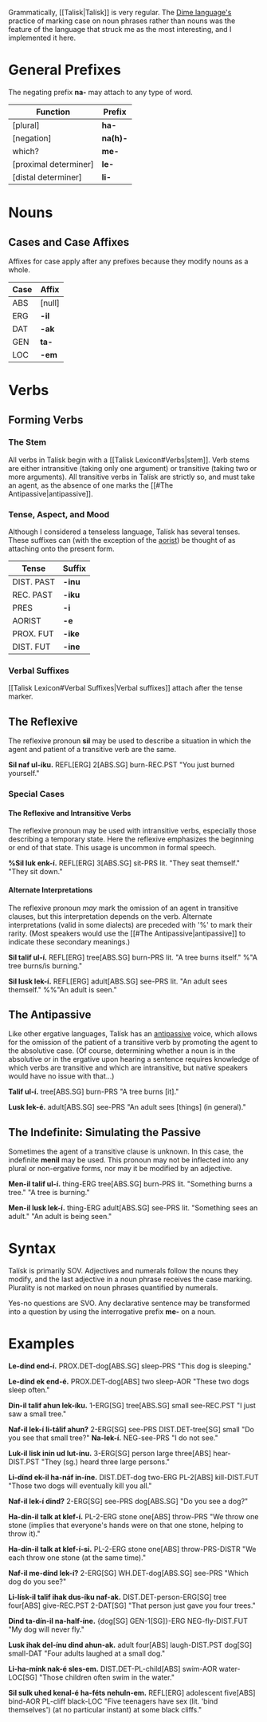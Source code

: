 Grammatically, [[Talisk|Talísk]] is very regular. The [Dime language's](https://en.wikipedia.org/wiki/Dime_language) practice of marking case on noun phrases rather than nouns was the feature of the language that struck me as the most interesting, and I implemented it here.
# General Prefixes
The negating prefix **na-** may attach to any type of word.

| Function               | Prefix     |
| ---------------------- | ---------- |
| \[plural]              | **ha-**    |
| \[negation]            | **na(h)-** |
| which?                 | **me-**    |
| \[proximal determiner] | **le-**    |
| \[distal determiner]   | **li-**    |
# Nouns
## Cases and Case Affixes
Affixes for case apply after any prefixes because they modify nouns as a whole.

| Case | Affix   |
| ---- | ------- |
| ABS  | \[null] |
| ERG  | **-il** |
| DAT  | **-ak** |
| GEN  | **ta-** |
| LOC  | **-em** |
# Verbs
## Forming Verbs
### The Stem
All verbs in Talísk begin with a [[Talisk Lexicon#Verbs|stem]]. Verb stems are either intransitive (taking only one argument) or transitive (taking two or more arguments). All transitive verbs in Talísk are strictly so, and must take an agent, as the absence of one marks the [[#The Antipassive|antipassive]].
### Tense, Aspect, and Mood
Although I considered a tenseless language, Talísk has several tenses. These suffixes can (with the exception of the [aorist](https://en.wikipedia.org/wiki/Aorist)) be thought of as attaching onto the present form.

| Tense      | Suffix   |
| ---------- | -------- |
| DIST. PAST | **-inu** |
| REC. PAST  | **-iku** |
| PRES       | **-i**   |
| AORIST     | **-e**   |
| PROX. FUT  | **-ike** |
| DIST. FUT  | **-ine** |
### Verbal Suffixes
[[Talisk Lexicon#Verbal Suffixes|Verbal suffixes]] attach after the tense marker.
## The Reflexive
The reflexive pronoun **sil** may be used to describe a situation in which the agent and patient of a transitive verb are the same.

**Sil naf ul-íku.**
REFL\[ERG] 2\[ABS.SG] burn-REC.PST
"You just burned yourself."
### Special Cases
#### The Reflexive and Intransitive Verbs
The reflexive pronoun may be used with intransitive verbs, especially those describing a temporary state. Here the reflexive emphasizes the beginning or end of that state. This usage is uncommon in formal speech.

**%Sil luk enk-í.**
REFL\[ERG] 3\[ABS.SG] sit-PRS
lit. "They seat themself."
"They sit down."
#### Alternate Interpretations
The reflexive pronoun *may* mark the omission of an agent in transitive clauses, but this interpretation depends on the verb. Alternate interpretations (valid in some dialects) are preceded with '%' to mark their rarity. (Most speakers would use the [[#The Antipassive|antipassive]] to indicate these secondary meanings.)

**Sil talif ul-í.**
REFL\[ERG] tree\[ABS.SG] burn-PRS
lit. "A tree burns itself."
%"A tree burns/is burning."

**Sil lusk lek-í.**
REFL\[ERG] adult\[ABS.SG] see-PRS
lit. "An adult sees themself."
\%%"An adult is seen."
## The Antipassive
Like other ergative languages, Talísk has an [antipassive](https://en.wikipedia.org/wiki/Antipassive_voice) voice, which allows for the omission of the patient of a transitive verb by promoting the agent to the absolutive case. (Of course, determining whether a noun is in the absolutive or in the ergative upon hearing a sentence requires knowledge of which verbs are transitive and which are intransitive, but native speakers would have no issue with that...)

**Talif ul-í.**
tree\[ABS.SG] burn-PRS
"A tree burns \[it]."

**Lusk lek-é.**
adult\[ABS.SG] see-PRS
"An adult sees \[things] (in general)."

## The Indefinite: Simulating the Passive
Sometimes the agent of a transitive clause is unknown. In this case, the indefinite **menil** may be used. This pronoun may not be inflected into any plural or non-ergative forms, nor may it be modified by an adjective.

**Men-il talif ul-í.**
thing-ERG tree\[ABS.SG] burn-PRS
lit. "Something burns a tree."
"A tree is burning."

**Men-il lusk lek-í.**
thing-ERG adult\[ABS.SG] see-PRS
lit. "Something sees an adult."
"An adult is being seen."
# Syntax
Talísk is primarily SOV. Adjectives and numerals follow the nouns they modify, and the last adjective in a noun phrase receives the case marking. Plurality is not marked on noun phrases quantified by numerals.

Yes-no questions are SVO. Any declarative sentence may be transformed into a question by using the interrogative prefix **me-** on a noun.
# Examples
**Le-dínd end-í.**
PROX.DET-dog\[ABS.SG] sleep-PRS
"This dog is sleeping."

**Le-dínd ek end-é.**
PROX.DET-dog\[ABS] two sleep-AOR
"These two dogs sleep often."

**Din-il talif ahun lek-íku.**
1-ERG\[SG] tree\[ABS.SG] small see-REC.PST
"I just saw a small tree."

**Naf-il lek-í li-tálif ahun?**
2-ERG\[SG] see-PRS DIST.DET-tree\[SG] small
"Do you see that small tree?"
	**Na-lek-í.**
	NEG-see-PRS
	"I do not see."

**Luk-il lisk inin ud lut-ínu.**
3-ERG\[SG] person large three\[ABS] hear-DIST.PST
"They (sg.) heard three large persons."

**Li-dínd ek-il ha-náf in-íne.**
DIST.DET-dog two-ERG PL-2\[ABS] kill-DIST.FUT
"Those two dogs will eventually kill you all."

**Naf-il lek-í dind?**
2-ERG\[SG] see-PRS dog\[ABS.SG]
"Do you see a dog?"

**Ha-dín-il talk at klef-í.**
PL-2-ERG stone one\[ABS] throw-PRS
"We throw one stone (implies that everyone's hands were on that one stone, helping to throw it)."

**Ha-dín-il talk at klef-í-si.**
PL-2-ERG stone one\[ABS] throw-PRS-DISTR
"We each throw one stone (at the same time)."

**Naf-il me-dínd lek-í?**
2-ERG\[SG] WH.DET-dog\[ABS.SG] see-PRS
"Which dog do you see?"

**Li-lísk-il talif ihak dus-íku naf-ak.**
DIST.DET-person-ERG\[SG] tree four\[ABS] give-REC.PST 2-DAT\[SG]
"That person just gave you four trees."

**Dind ta-dín-il na-half-íne.**
{dog\[SG] GEN-1\[SG]}-ERG NEG-fly-DIST.FUT
"My dog will never fly."

**Lusk ihak del-ínu dind ahun-ak.**
adult four\[ABS] laugh-DIST.PST dog\[SG] small-DAT
"Four adults laughed at a small dog."

**Li-ha-mínk nak-é sles-em.**
DIST.DET-PL-child\[ABS] swim-AOR water-LOC\[SG]
"Those children often swim in the water."

**Sil sulk uhed kenal-é ha-féts nehuln-em.**
REFL\[ERG] adolescent five\[ABS] bind-AOR PL-cliff black-LOC
"Five teenagers have sex (lit. 'bind themselves') (at no particular instant) at some black cliffs."